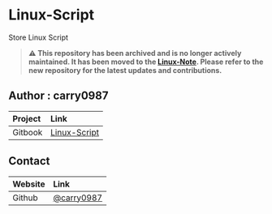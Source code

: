 # Linux-Script
Store Linux Script

> **⚠️ This repository has been archived and is no longer actively maintained. It has been moved to the [Linux-Note](https://github.com/carry0987/Linux-Note). Please refer to the new repository for the latest updates and contributions.**

## Author : carry0987
| Project | Link |
| :--- | :--- |
| Gitbook | [Linux-Script](https://carry0987.github.io/Linux-Script/) |

## Contact
| Website | Link |
| :--- | :--- |
| Github | [@carry0987](https://github.com/carry0987) |
